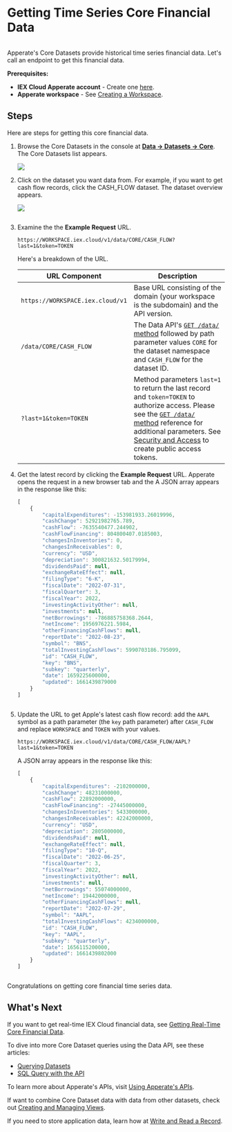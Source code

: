 # Getting Time Series Core Financial Data

```{important} Apperate includes only historical time series Core Data at this time. We are in the process of migrating real-time legacy data, including stock quotes, into Apperate. In the meantime, please see the [Legacy API Reference](https://iexcloud.io/docs/api/) for the real-time legacy data.
```

Apperate's Core Datasets provide historical time series financial data. Let's call an endpoint to get this financial data.

**Prerequisites:**

- **IEX Cloud Apperate account** - Create one [here](https://iexcloud.io/cloud-login#/register).
- **Apperate workspace** - See [Creating a Workspace](../getting-started/getting-started-with-apperate.md#create-a-workspace). 

## Steps

Here are steps for getting this core financial data.

1. Browse the Core Datasets in the console at [**Data &rarr; Datasets &rarr; Core**](https://iexcloud.io/console/datasets/core). The Core Datasets list appears.

    ![](./getting-time-series-core-financial-data/core-datasets.png)

1. Click on the dataset you want data from. For example, if you want to get cash flow records, click the CASH_FLOW dataset. The dataset overview appears.

    ![](./getting-time-series-core-financial-data/cash-flow-overview.png)

    ``` {note} From a dataset's **Database** page, you can query its data, export the query results to a CSV, and share your query in a URL. 
    ```
    
1. Examine the the **Example Request** URL.

    ```
    https://WORKSPACE.iex.cloud/v1/data/CORE/CASH_FLOW?last=1&token=TOKEN
    ```

    Here's a breakdown of the URL.

    | URL Component | Description |
    | --- | --- |
    | `https://WORKSPACE.iex.cloud/v1` | Base URL consisting of the domain (your workspace is the subdomain) and the API version. |
    | `/data/CORE/CASH_FLOW` | The Data API's [`GET /data/` method](https://iexcloud.io/docs/apperate-apis/get-data) followed by path parameter values `CORE` for the dataset namespace and `CASH_FLOW` for the dataset ID. |
    | `?last=1&token=TOKEN` | Method parameters `last=1` to return the last record and `token=TOKEN` to authorize access. Please see the [`GET /data/` method](https://iexcloud.io/docs/apperate-apis/get-data) reference for additional parameters. See [Security and Access](../administration/access-and-security.md) to create public access tokens. |

1. Get the latest record by clicking the **Example Request** URL. Apperate opens the request in a new browser tab and the A JSON array appears in the response like this:

    ```javascript
    [
        {
            "capitalExpenditures": -153981933.26019996,
            "cashChange": 52921982765.789,
            "cashFlow": -7635540477.244902,
            "cashFlowFinancing": 804800407.0185003,
            "changesInInventories": 0,
            "changesInReceivables": 0,
            "currency": "USD",
            "depreciation": 300821632.50179994,
            "dividendsPaid": null,
            "exchangeRateEffect": null,
            "filingType": "6-K",
            "fiscalDate": "2022-07-31",
            "fiscalQuarter": 3,
            "fiscalYear": 2022,
            "investingActivityOther": null,
            "investments": null,
            "netBorrowings": -786885758368.2644,
            "netIncome": 1956976221.5984,
            "otherFinancingCashFlows": null,
            "reportDate": "2022-08-23",
            "symbol": "BNS",
            "totalInvestingCashFlows": 5990703186.795099,
            "id": "CASH_FLOW",
            "key": "BNS",
            "subkey": "quarterly",
            "date": 1659225600000,
            "updated": 1661439879000
        }
    ]
    ```

    ```{note} The response will be different for you because records are continuously being added.
    ```

1. Update the URL to get Apple's latest cash flow record: add the `AAPL` symbol as a path parameter (the `key` path parameter) after `CASH_FLOW` and replace `WORKSPACE` and `TOKEN` with your values.

    ```
    https://WORKSPACE.iex.cloud/v1/data/CORE/CASH_FLOW/AAPL?last=1&token=TOKEN
    ```

    A JSON array appears in the response like this:

    ```javascript
    [
        {
            "capitalExpenditures": -2102000000,
            "cashChange": 48231000000,
            "cashFlow": 22892000000,
            "cashFlowFinancing": -27445000000,
            "changesInInventories": 5433000000,
            "changesInReceivables": 42242000000,
            "currency": "USD",
            "depreciation": 2805000000,
            "dividendsPaid": null,
            "exchangeRateEffect": null,
            "filingType": "10-Q",
            "fiscalDate": "2022-06-25",
            "fiscalQuarter": 3,
            "fiscalYear": 2022,
            "investingActivityOther": null,
            "investments": null,
            "netBorrowings": 55074000000,
            "netIncome": 19442000000,
            "otherFinancingCashFlows": null,
            "reportDate": "2022-07-29",
            "symbol": "AAPL",
            "totalInvestingCashFlows": 4234000000,
            "id": "CASH_FLOW",
            "key": "AAPL",
            "subkey": "quarterly",
            "date": 1656115200000,
            "updated": 1661439802000
        }
    ]
    ```

    ``` {important} key and subkey path parameters are restricted to primary and secondary indexes, respectively. For more information on the Unique Index components, see [Understanding Datasets](../managing-your-data/understanding-datasets.md#unique-index-and-examples).
    ```

Congratulations on getting core financial time series data.

## What's Next

If you want to get real-time IEX Cloud financial data, see [Getting Real-Time Core Financial Data](./getting-real-time-core-financial-data.md).

To dive into more Core Dataset queries using the Data API, see these articles:

- [Querying Datasets](../interacting-with-your-data/querying-data/querying-datasets.md)
- [SQL Query with the API](../interacting-with-your-data/querying-data/sql-query-with-the-api.md)

To learn more about Apperate's APIs, visit [Using Apperate's APIs](../interacting-with-your-data/apperate-api-basics.md).

If want to combine Core Dataset data with data from other datasets, check out [Creating and Managing Views](../managing-your-data/creating-and-managing-views.md).

If you need to store application data, learn how at [Write and Read a Record](../getting-started/write-and-read-a-record.md).